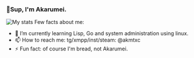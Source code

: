 ### 👋Sup, I'm Akarumei.
![My stats](https://github-readme-stats.vercel.app/api?username=akmtxc&show_icons=true&theme=dark)
Few facts about me:
- 🌱 I’m currently learning Lisp, Go and system administration using linux.
- 📫 How to reach me: tg/xmpp/inst/steam: @akmtxc
- ⚡ Fun fact: of course I'm bread, not Akarumei.
